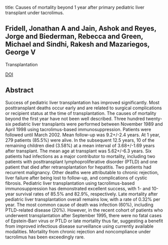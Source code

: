 title: Causes of mortality beyond 1 year after primary pediatric liver transplant under tacrolimus.

## Fridell, Jonathan A and Jain, Ashok and Reyes, Jorge and Biederman, Rebecca and Green, Michael and Sindhi, Rakesh and Mazariegos, George V
Transplantation

<a href="https://doi.org/10.1097/01.TP.0000039334.85487.AB">DOI</a>

## Abstract
Success of pediatric liver transplantation has improved significantly. Most posttransplant deaths occur early and are related to surgical complications or recipient status at the time of transplantation. The causes of mortality beyond the first year have not been well described. Three hundred twenty-six pediatric liver transplants were performed between November 1989 and April 1998 using tacrolimus-based immunosuppression. Patients were followed until March 2002. Mean follow-up was 9.2+/-2.4 years. At 1 year, 279 patients (85.5%) were alive. In the subsequent 12.5 years, 10 of the remaining children died (3.58%) at a mean interval of 3.68+/-1.69 years after transplant. The mean age at transplant was 5.62+/-6.3 years. Six patients had infections as a major contributor to mortality, including two patients with posttransplant lymphoproliferative disorder (PTLD) and one patient that died after retransplantation for hepatitis. Two patients had recurrent malignancy. Other deaths were attributable to chronic rejection, liver failure after being lost to follow-up, and complications of cystic fibrosis. Pediatric liver transplantation using tacrolimus-based immunosuppression has demonstrated excellent success, with 1- and 10-year survival rates of 85.5% and 82.9%, respectively. Late mortality after pediatric liver transplantation overall remains low, with a rate of 0.32% per year. The most common cause of death was infection (60%), including PTLD-related disease (20%). However, in the recent cohort of patients who underwent transplantation after September 1995, there were no fatal cases of Epstein-Barr virus or PTLD or late mortality thus far, suggesting a benefit from improved infectious disease surveillance using currently available modalities. Mortality from chronic rejection and noncompliance under tacrolimus has been exceedingly rare.

